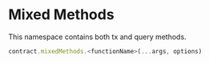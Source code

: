 # Mixed Methods

This namespace contains both tx and query methods.

```typescript
contract.mixedMethods.<functionName>(...args, options)
```
